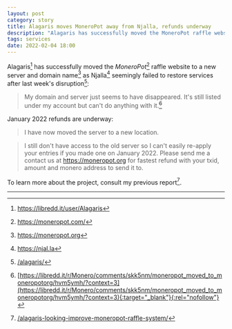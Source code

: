 ```yaml
---
layout: post
category: story
title: Alagaris moves MoneroPot away from Njalla, refunds underway
description: "Alagaris has successfully moved the MoneroPot raffle website to a new server and domain name as Njalla seemingly failed to restore services after last week's disruption."
tags: services
date: 2022-02-04 18:00
---
```


Alagaris[^1] has successfully moved the *MoneroPot*[^2] raffle website to a new server and domain name[^3] as Njalla[^4] seemingly failed to restore services after last week's disruption[^5]:

> My domain and server just seems to have disappeared. It's still listed under my account but can't do anything with it.[^6]

January 2022 refunds are underway:

> I have now moved the server to a new location.

> I still don't have access to the old server so I can't easily re-apply your entries if you made one on January 2022. Please send me a contact us at https://moneropot.org for fastest refund with your txid, amount and monero address to send it to.

To learn more about the project, consult my previous report[^7].


---

[^1]: https://libredd.it/user/Alagaris
[^2]: https://moneropot.com/
[^3]: https://moneropot.org
[^4]: https://njal.la
[^5]: [/alagaris/](/alagaris/)
[^6]: [https://libredd.it/r/Monero/comments/skk5nm/moneropot_moved_to_moneropotorg/hvm5ymh/?context=3](https://libredd.it/r/Monero/comments/skk5nm/moneropot_moved_to_moneropotorg/hvm5ymh/?context=3){:target="_blank"}{:rel="nofollow"}
[^7]: [/alagaris-looking-improve-moneropot-raffle-system/](/alagaris-looking-improve-moneropot-raffle-system/)
